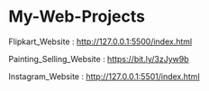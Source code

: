 # My-Web-Projects

Flipkart_Website :
http://127.0.0.1:5500/index.html

Painting_Selling_Website :
https://bit.ly/3zJyw9b

Instagram_Website :
http://127.0.0.1:5501/index.html
